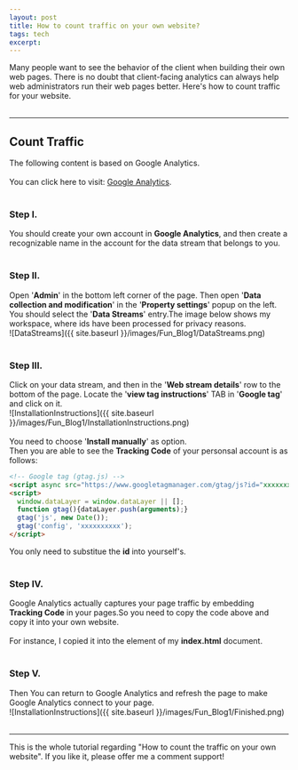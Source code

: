 ```yaml
---
layout: post
title: How to count traffic on your own website?
tags: tech
excerpt:
---
```

  
Many people want to see the behavior of the client when building their own web pages. There is no doubt that client-facing analytics can always help web administrators run their web pages better. Here's how to count traffic for your website.<br/>
<br/>

---

## Count Traffic
The following content is based on Google Analytics.<br/>
<br/>
You can click here to visit: [Google Analytics](https://analytics.google.com/analytics/web).<br/>
<br/>
### Step I.
You should create your own account in **Google Analytics**, and then create a recognizable name in the account for the data stream that belongs to you.<br/>
<br/>
### Step II.
Open '**Admin**' in the bottom left corner of the page. Then open '**Data collection and modification**' in the '**Property settings**' popup on the left. You should select the '**Data Streams**' entry.The image below shows my workspace, where ids have been processed for privacy reasons.<br/>
![DataStreams]({{ site.baseurl }}/images/Fun_Blog1/DataStreams.png)<br/>
<br/>
### Step III.
Click on your data stream, and then in the '**Web stream details**' row to the bottom of the page. Locate the '**view tag instructions**' TAB in '**Google tag**' and click on it.<br/>
![InstallationInstructions]({{ site.baseurl }}/images/Fun_Blog1/InstallationInstructions.png)<br/>
<br/>
You need to choose '**Install manually**' as option.<br/>
Then you are able to see the **Tracking Code** of your personsal account is as follows:<br/>
```html
<!-- Google tag (gtag.js) -->
<script async src="https://www.googletagmanager.com/gtag/js?id="xxxxxxxxxx"></script>
<script>
  window.dataLayer = window.dataLayer || [];
  function gtag(){dataLayer.push(arguments);}
  gtag('js', new Date());
  gtag('config', 'xxxxxxxxxx');
</script>
```
You only need to substitue the **id** into yourself's.<br/>
<br/>
### Step IV.
Google Analytics actually captures your page traffic by embedding **Tracking Code** in your pages.So you need to copy the code above and copy it into your own website.<br/>
<br/>
For instance, I copied it into the **<head>** element of my **index.html** document.<br/>
<br/>
### Step V.
Then You can return to Google Analytics and refresh the page to make Google Analytics connect to your page.<br/>
![InstallationInstructions]({{ site.baseurl }}/images/Fun_Blog1/Finished.png)<br/>
<br/>

---

This is the whole tutorial regarding "How to count the traffic on your own website". If you like it, please offer me a comment support!<br/>
<br/>
